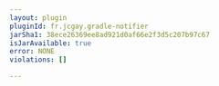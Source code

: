 ```yaml
---
layout: plugin
pluginId: fr.jcgay.gradle-notifier
jarSha1: 38ece26369ee8ad921d0af66e2f3d5c207b97c67
isJarAvailable: true
error: NONE
violations: []

---
```

